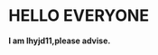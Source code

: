 <!DOCTYPE html>
<html>
  <head>
    <meta charset="utf-8">
    <title>self introduction</title>
  </head>
  <body>
    <h1>HELLO EVERYONE</h1>
    <p><strong>I am lhyjd11,please advise.</strong></p>
    <a  href="https://space.bilibili.com/355713864?from=search&seid=10953766871434617381"target="-blank"  rel="noopener noreferrer"style></a>
<p></p>
